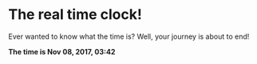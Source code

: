 # The real time clock!

Ever wanted to know what the time is? Well, your journey is about to end!

**The time is Nov 08, 2017, 03:42**